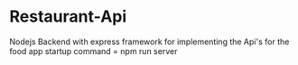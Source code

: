 # Restaurant-Api
Nodejs Backend with express framework for implementing the Api's for the food app
startup command = npm run server
